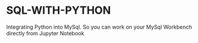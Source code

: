 # SQL-WITH-PYTHON
Integrating Python into MySql. So you can work on your MySql Workbench directly from Jupyter Notebook
